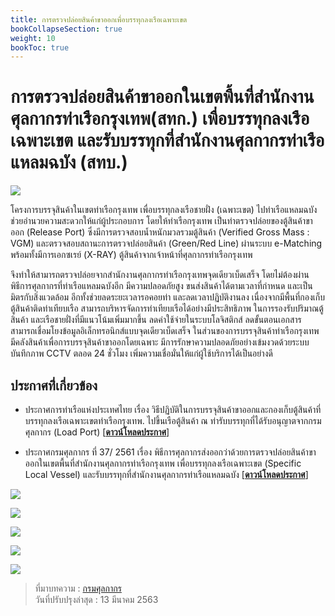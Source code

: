 ```yaml
---
title: การตรวจปล่อยสินค้าขาออกเพื่อบรรทุกลงเรือเฉพาะเขต
bookCollapseSection: true
weight: 10
bookToc: true
---
```


การตรวจปล่อยสินค้าขาออกในเขตพื้นที่สำนักงานศุลกากรท่าเรือกรุงเทพ(สทก.) เพื่อบรรทุกลงเรือเฉพาะเขต และรับบรรทุกที่สำนักงานศุลกากรท่าเรือแหลมฉบัง (สทบ.)
=====

![](https://github.com/ecs-support/knowledge-center/raw/master/img/specific-local-vessel.jpg)

โครงการบรรจุสินค้าในเขตท่าเรือกรุงเทพ เพื่อบรรทุกลงเรือชายฝั่ง (เฉพาะเขต) ไปท่าเรือแหลมฉบัง ช่วยอำนวยความสะดวกให้แก่ผู้ประกอบการ โดยให้ท่าเรือกรุงเทพ เป็นท่าตรวจปล่อยของตู้สินค้าขาออก (Release Port) ซึ่งมีการตรวจสอบน้ำหนักมวลรวมตู้สินค้า (Verified Gross Mass : VGM) และตรวจสอบสถานะการตรวจปล่อยสินค้า (Green/Red Line) ผ่านระบบ e-Matching พร้อมทั้งมีการเอกซเรย์ (X-RAY) ตู้สินค้าจากเจ้าหน้าที่ศุลกากรท่าเรือกรุงเทพ  

จึงทำให้สามารถตรวจปล่อยจากสำนักงานศุลกากรท่าเรือกรุงเทพจุดเดียวเบ็ดเสร็จ โดยไม่ต้องผ่านพิธีการศุลกากรที่ท่าเรือแหลมฉบังอีก มีความปลอดภัยสูง ขนส่งสินค้าได้ตามเวลาที่กำหนด และเป็นมิตรกับสิ่งแวดล้อม อีกทั้งช่วยลดระยะเวลารอคอยท่า และลดเวลาปฏิบัติงานลง เนื่องจากมีพื้นที่กองเก็บตู้สินค้าติดท่าเทียบเรือ สามารถบริหารจัดการท่าเทียบเรือได้อย่างมีประสิทธิภาพ ในการรองรับปริมาณตู้สินค้า และเรือชายฝั่งที่มีแนวโน้มเพิ่มมากขึ้น ลดค่าใช้จ่ายในระบบโลจิสติกส์ ลดขั้นตอนเอกสาร สามารถเชื่อมโยงข้อมูลอิเล็กทรอนิกส์แบบจุดเดียวเบ็ดเสร็จ ในส่วนของการบรรจุสินค้าท่าเรือกรุงเทพ มีคลังสินค้าเพื่อการบรรจุสินค้าขาออกโดยเฉพาะ มีการรักษาความปลอดภัยอย่างเข้มงวดด้วยระบบบันทึกภาพ CCTV ตลอด 24 ชั่วโมง เพิ่มความเชื่อมั่นให้แก่ผู้ใช้บริการได้เป็นอย่างดี

## ประกาศที่่เกี่ยวข้อง

- ประกาศการท่าเรือแห่งประเทศไทย เรื่อง วิธีปฏิบัติในการบรรจุสินค้าขาออกและกองเก็บตู้สินค้าที่บรรทุกลงเรือเฉพาะเขตท่าเรือกรุงเทพ. ไปขึ้นเรือตู้สินค้า ณ ท่ารับบรรทุกที่ได้รับอนุญาตจากกรมศุลกากร (Load Port)   [[**ดาวน์โหลดประกาศ**]](http://www.oic.go.th/FILEWEB/CABINFOCENTER7/DRAWER032/GENERAL/DATA0000/00000459.PDF)  
 
- ประกาศกรมศุลกากร ที่ 37/ 2561 เรื่อง พิธีการศุลกากรส่งออกว่าด้วยการตรวจปล่อยสินค้าขาออกในเขตพื้นที่สำนักงานศุลกากรท่าเรือกรุงเทพ เพื่อบรรทุกลงเรือเฉพาะเขต (Specific Local Vessel) และรับบรรทุกที่สำนักงานศุลกากรท่าเรือแหลมฉบัง [[**ดาวน์โหลดประกาศ**]](http://www.customs.go.th/cont_strc_download_with_docno_date.php?lang=th&top_menu=menu_homepage&current_id=14223132414c505f49464b4a464b4d)

![](https://github.com/ecs-support/knowledge-center/raw/master/img/announce/37-2561/00037png_Page1.png)

![](https://github.com/ecs-support/knowledge-center/raw/master/img/announce/37-2561/00037png_Page2.png)

![](https://github.com/ecs-support/knowledge-center/raw/master/img/announce/37-2561/00037png_Page3.png)

![](https://github.com/ecs-support/knowledge-center/raw/master/img/announce/37-2561/00037png_Page4.png)

![](https://github.com/ecs-support/knowledge-center/raw/master/img/announce/37-2561/00037png_Page5.png)





> ที่มาบทความ : [กรมศุลกากร](http://ccc.customs.go.th/cont_strc_faq.php?current_id=14232a32414a505f46&left_menu=interesting_article)  
วันที่ปรับปรุงล่าสุด : 13 มีนาคม 2563